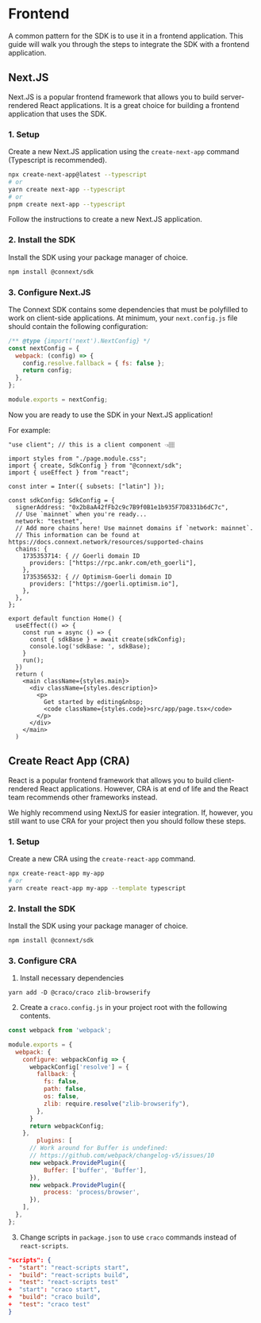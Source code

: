 # Frontend

A common pattern for the SDK is to use it in a frontend application. This guide will walk you through the steps to integrate the SDK with a frontend application.

## Next.JS

Next.JS is a popular frontend framework that allows you to build server-rendered React applications. It is a great choice for building a frontend application that uses the SDK.

### 1. Setup

Create a new Next.JS application using the `create-next-app` command (Typescript is recommended).

```bash
npx create-next-app@latest --typescript
# or
yarn create next-app --typescript
# or
pnpm create next-app --typescript
```

Follow the instructions to create a new Next.JS application.

### 2. Install the SDK

Install the SDK using your package manager of choice.

```bash
npm install @connext/sdk
```

### 3. Configure Next.JS

The Connext SDK contains some dependencies that must be polyfilled to work on client-side applications. At minimum, your `next.config.js` file should contain the following configuration:

```js
/** @type {import('next').NextConfig} */
const nextConfig = {
  webpack: (config) => {
    config.resolve.fallback = { fs: false };
    return config;
  },
};

module.exports = nextConfig;
```

Now you are ready to use the SDK in your Next.JS application!

For example:

```tsx
"use client"; // this is a client component 👈🏽

import styles from "./page.module.css";
import { create, SdkConfig } from "@connext/sdk";
import { useEffect } from "react";

const inter = Inter({ subsets: ["latin"] });

const sdkConfig: SdkConfig = {
  signerAddress: "0x2b8aA42fFb2c9c7B9f0B1e1b935F7D8331b6dC7c",
  // Use `mainnet` when you're ready...
  network: "testnet",
  // Add more chains here! Use mainnet domains if `network: mainnet`.
  // This information can be found at https://docs.connext.network/resources/supported-chains
  chains: {
    1735353714: { // Goerli domain ID
      providers: ["https://rpc.ankr.com/eth_goerli"],
    },
    1735356532: { // Optimism-Goerli domain ID
      providers: ["https://goerli.optimism.io"],
    },
  },
};

export default function Home() {
  useEffect(() => {
    const run = async () => {
      const { sdkBase } = await create(sdkConfig);
      console.log('sdkBase: ', sdkBase);
    }
    run();
  })
  return (
    <main className={styles.main}>
      <div className={styles.description}>
        <p>
          Get started by editing&nbsp;
          <code className={styles.code}>src/app/page.tsx</code>
        </p>
      </div>
    </main>
  )
```

## Create React App (CRA)

React is a popular frontend framework that allows you to build client-rendered React applications. However, CRA is at end of life and the React team recommends other frameworks instead.

We highly recommend using NextJS for easier integration. If, however, you still want to use CRA for your project then you should follow these steps.

### 1. Setup

Create a new CRA using the `create-react-app` command.

```bash
npx create-react-app my-app
# or
yarn create react-app my-app --template typescript
```

### 2. Install the SDK

Install the SDK using your package manager of choice.

```bash
npm install @connext/sdk
```

### 3. Configure CRA

1. Install necessary dependencies

```
yarn add -D @craco/craco zlib-browserify 
```

2. Create a `craco.config.js` in your project root with the following contents.

```js
const webpack from 'webpack';

module.exports = {
  webpack: {
    configure: webpackConfig => {
      webpackConfig['resolve'] = {
        fallback: {
          fs: false,
          path: false,
          os: false,
          zlib: require.resolve("zlib-browserify"),
        },
      }
      return webpackConfig;
    },
		plugins: [
      // Work around for Buffer is undefined:
      // https://github.com/webpack/changelog-v5/issues/10
      new webpack.ProvidePlugin({
          Buffer: ['buffer', 'Buffer'],
      }),
      new webpack.ProvidePlugin({
          process: 'process/browser',
      }),
    ],
  },
};
```

3. Change scripts in `package.json` to use `craco` commands instead of `react-scripts`.

```json
"scripts": {
-  "start": "react-scripts start",
-  "build": "react-scripts build",
-  "test": "react-scripts test"
+  "start": "craco start",
+  "build": "craco build",
+  "test": "craco test"
}
```
